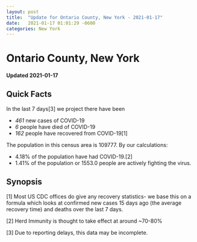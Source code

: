 ```yaml
---
layout: post
title:  "Update for Ontario County, New York - 2021-01-17"
date:   2021-01-17 01:01:29 -0600
categories: New York
---
```


# Ontario County, New York
#### Updated 2021-01-17

## Quick Facts

In the last 7 days[3] we project there have been
- *461* new cases of COVID-19
- *6* people have died of COVID-19
- *162* people have recovered from COVID-19[1]

The population in this census area is 109777. By our calculations:
- 4.18% of the population have had COVID-19.[2]
- 1.41% of the population or 1553.0 people are actively fighting the virus.

## Synopsis




[1] Most US CDC offices do give any recovery statistics- we base this on a formula which looks at confirmed new cases
15 days ago (the average recovery time) and deaths over the last 7 days.

[2] Herd Immunity is thought to take effect at around ~70-80%

[3] Due to reporting delays, this data may be incomplete.
 
    